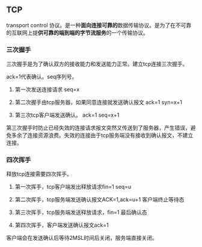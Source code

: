 ## TCP

transport control 协议。是一种**面向连接可靠的**数据传输协议。是为了在不可靠的互联网上提**供可靠的端到端的字节流服务**的一个传输协议。

### 三次握手

三次握手是为了确认双方的接收能力和发送能力正常。建立tcp连接三次握手。

ack=1代表确认。seq序列号。

1. 第一次发送连接请求  seq=x

2. 第二次握手由tcp服务器，如果同意连接就发送确认报文  ack=1 syn=x+1

3. 第三次tcp客户端发送确认。  ack=1  seq=x+1

第三次握手时防止已经失效的连接请求报文突然又传送到了服务器，产生错误，避免多余了连接资源浪费。失效的连接由于tcp服务端没有接收到确认报文，不建立连接。

### 四次挥手

释放tcp连接需要四次挥手。

1. 第一次挥手，tcp客户端发出释放请求fin=1 seq=u

2. 第二次挥手，tcp服务端发送确认报文ACK=1,ack=u+1  客户端终止等待态

3. 第三次挥手，tcp服务端发送释放请求，fin=1  最后确认态

4. 第四次挥手，客户端发送确认报文ack=1

客户端会在发送确认后等待2MSL时间后关闭，服务端直接关闭。
